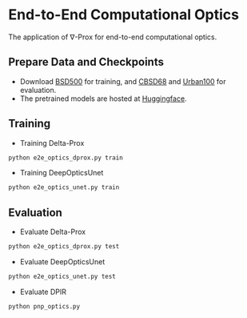 # End-to-End Computational Optics

The application of $\nabla$-Prox for end-to-end computational optics. 

## Prepare Data and Checkpoints

- Download [BSD500]() for training, and [CBSD68]() and [Urban100]() for evaluation.
- The pretrained models are hosted at [Huggingface]().

## Training 

- Training Delta-Prox

```bash
python e2e_optics_dprox.py train
```

- Training DeepOpticsUnet

```bash
python e2e_optics_unet.py train
```

## Evaluation

- Evaluate Delta-Prox

```bash
python e2e_optics_dprox.py test
```

- Evaluate DeepOpticsUnet

```bash
python e2e_optics_unet.py test
```

- Evaluate DPIR

```bash
python pnp_optics.py
```